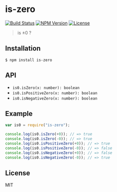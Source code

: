 # is-zero
[![Build Status](https://img.shields.io/travis/mohayonao/is-zero.svg?style=flat-square)](https://travis-ci.org/mohayonao/is-zero)
[![NPM Version](https://img.shields.io/npm/v/is-zero.svg?style=flat-square)](https://www.npmjs.org/package/is-zero)
[![License](https://img.shields.io/badge/license-MIT-brightgreen.svg?style=flat-square)](https://mohayonao.mit-license.org/)
> is ±0 ?

## Installation

```
$ npm install is-zero
```

## API

- `is0.isZero(x: number): boolean`
- `is0.isPositiveZero(x: number): boolean`
- `is0.isNegativeZero(x: number): boolean`

## Example

```js
var is0 = require("is-zero");

console.log(is0.isZero(+0)); // => true
console.log(is0.isZero(-0)); // => true
console.log(is0.isPositiveZero(+0)); // => true
console.log(is0.isPositiveZero(-0)); // => false
console.log(is0.isNegativeZero(+0)); // => false
console.log(is0.isNegativeZero(-0)); // => true
```

## License
MIT
